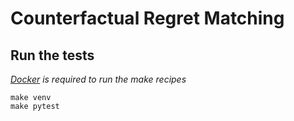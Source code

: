 
# Counterfactual Regret Matching

## Run the tests

*[Docker](https://www.docker.com/) is required to run the make recipes*

    make venv
    make pytest

